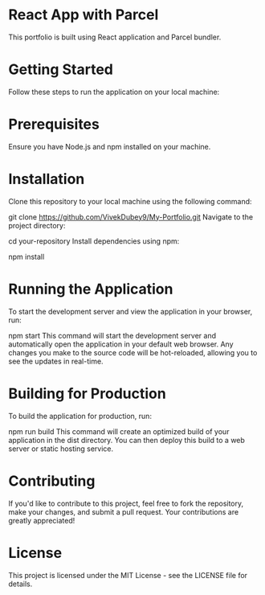 # React App with Parcel
This portfolio is built using  React application and Parcel bundler.

# Getting Started
Follow these steps to run the application on your local machine:

# Prerequisites
Ensure you have Node.js and npm installed on your machine.

# Installation
Clone this repository to your local machine using the following command:


git clone https://github.com/VivekDubey9/My-Portfolio.git
Navigate to the project directory:


cd your-repository
Install dependencies using npm:


npm install
# Running the Application
To start the development server and view the application in your browser, run:


npm start
This command will start the development server and automatically open the application in your default web browser. Any changes you make to the source code will be hot-reloaded, allowing you to see the updates in real-time.

# Building for Production
To build the application for production, run:

npm run build
This command will create an optimized build of your application in the dist directory. You can then deploy this build to a web server or static hosting service.

# Contributing
If you'd like to contribute to this project, feel free to fork the repository, make your changes, and submit a pull request. Your contributions are greatly appreciated!

# License
This project is licensed under the MIT License - see the LICENSE file for details.
